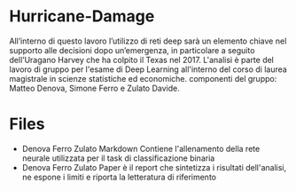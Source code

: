 # Hurricane-Damage
All’interno di questo lavoro l’utilizzo di reti deep sarà un elemento chiave nel supporto alle  decisioni dopo un’emergenza, in particolare a seguito dell’Uragano Harvey che ha colpito  il Texas nel 2017. L'analisi è parte del lavoro di gruppo per l'esame di Deep Learning all'interno del corso di laurea magistrale in scienze statistiche ed economiche. componenti del gruppo:  Matteo Denova, Simone Ferro e Zulato Davide.

# Files
- Denova Ferro Zulato Markdown Contiene l'allenamento della rete neurale utilizzata per il task di classificazione binaria 
- Denova Ferro Zulato Paper è il report che sintetizza i risultati dell'analisi, ne espone i limiti e riporta la letteratura di riferimento 
